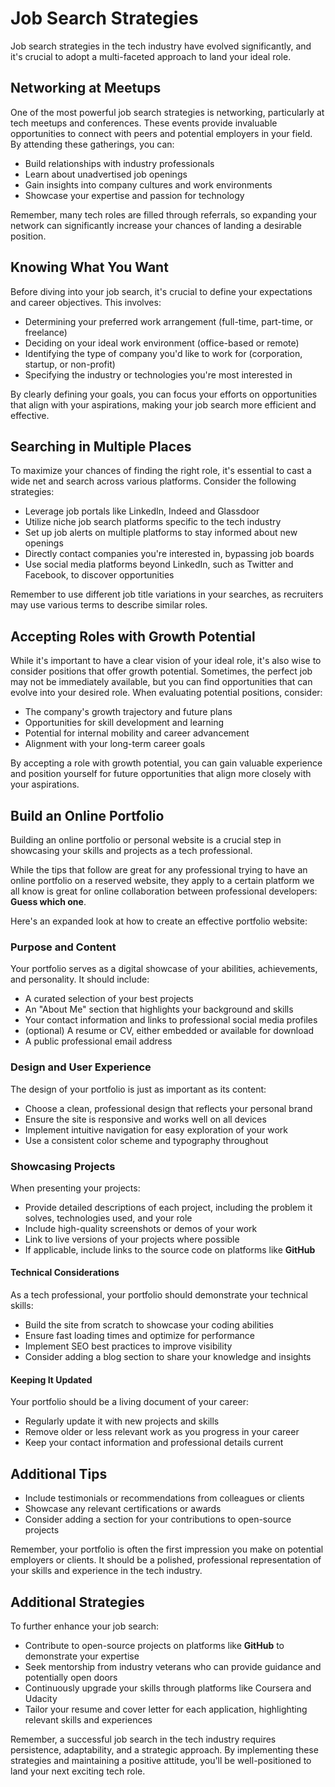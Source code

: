 # Job Search Strategies

Job search strategies in the tech industry have evolved significantly, and it's crucial to adopt a multi-faceted approach to land your ideal role.

## Networking at Meetups

One of the most powerful job search strategies is networking, particularly at tech meetups and conferences.
These events provide invaluable opportunities to connect with peers and potential employers in your field. By attending these gatherings, you can:

- Build relationships with industry professionals
- Learn about unadvertised job openings
- Gain insights into company cultures and work environments
- Showcase your expertise and passion for technology

Remember, many tech roles are filled through referrals, so expanding your network can significantly increase your chances of landing a desirable position.

## Knowing What You Want

Before diving into your job search, it's crucial to define your expectations and career objectives. This involves:

- Determining your preferred work arrangement (full-time, part-time, or freelance)
- Deciding on your ideal work environment (office-based or remote)
- Identifying the type of company you'd like to work for (corporation, startup, or non-profit)
- Specifying the industry or technologies you're most interested in

By clearly defining your goals, you can focus your efforts on opportunities that align with your aspirations, making your job search more efficient and effective.

## Searching in Multiple Places

To maximize your chances of finding the right role, it's essential to cast a wide net and search across various platforms. Consider the following strategies:

- Leverage job portals like LinkedIn, Indeed and Glassdoor
- Utilize niche job search platforms specific to the tech industry
- Set up job alerts on multiple platforms to stay informed about new openings
- Directly contact companies you're interested in, bypassing job boards
- Use social media platforms beyond LinkedIn, such as Twitter and Facebook, to discover opportunities

Remember to use different job title variations in your searches, as recruiters may use various terms to describe similar roles.

## Accepting Roles with Growth Potential

While it's important to have a clear vision of your ideal role, it's also wise to consider positions that offer growth potential.
Sometimes, the perfect job may not be immediately available, but you can find opportunities that can evolve into your desired role.
When evaluating potential positions, consider:

- The company's growth trajectory and future plans
- Opportunities for skill development and learning
- Potential for internal mobility and career advancement
- Alignment with your long-term career goals

By accepting a role with growth potential, you can gain valuable experience and position yourself for future opportunities that align more closely with your aspirations.

## Build an Online Portfolio

Building an online portfolio or personal website is a crucial step in showcasing your skills and projects as a tech professional.

While the tips that follow are great for any professional trying to have an online portfolio on a reserved website, they apply to a certain platform we all know is great for online collaboration between professional developers: **Guess which one**.

Here's an expanded look at how to create an effective portfolio website:

### Purpose and Content

Your portfolio serves as a digital showcase of your abilities, achievements, and personality. It should include:

- A curated selection of your best projects
- An "About Me" section that highlights your background and skills
- Your contact information and links to professional social media profiles
- (optional) A resume or CV, either embedded or available for download
- A public professional email address

### Design and User Experience

The design of your portfolio is just as important as its content:

- Choose a clean, professional design that reflects your personal brand
- Ensure the site is responsive and works well on all devices
- Implement intuitive navigation for easy exploration of your work
- Use a consistent color scheme and typography throughout

### Showcasing Projects

When presenting your projects:

- Provide detailed descriptions of each project, including the problem it solves, technologies used, and your role
- Include high-quality screenshots or demos of your work
- Link to live versions of your projects where possible
- If applicable, include links to the source code on platforms like **GitHub**

#### Technical Considerations

As a tech professional, your portfolio should demonstrate your technical skills:

- Build the site from scratch to showcase your coding abilities
- Ensure fast loading times and optimize for performance
- Implement SEO best practices to improve visibility
- Consider adding a blog section to share your knowledge and insights

#### Keeping It Updated

Your portfolio should be a living document of your career:

- Regularly update it with new projects and skills
- Remove older or less relevant work as you progress in your career
- Keep your contact information and professional details current

## Additional Tips

- Include testimonials or recommendations from colleagues or clients
- Showcase any relevant certifications or awards
- Consider adding a section for your contributions to open-source projects

Remember, your portfolio is often the first impression you make on potential employers or clients. It should be a polished, professional representation of your skills and experience in the tech industry.

## Additional Strategies

To further enhance your job search:

- Contribute to open-source projects on platforms like **GitHub** to demonstrate your expertise
- Seek mentorship from industry veterans who can provide guidance and potentially open doors
- Continuously upgrade your skills through platforms like Coursera and Udacity
- Tailor your resume and cover letter for each application, highlighting relevant skills and experiences

Remember, a successful job search in the tech industry requires persistence, adaptability, and a strategic approach. By implementing these strategies and maintaining a positive attitude, you'll be well-positioned to land your next exciting tech role.
